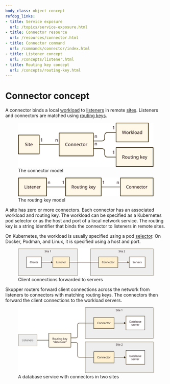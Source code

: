 ```yaml
---
body_class: object concept
refdog_links:
- title: Service exposure
  url: /topics/service-exposure.html
- title: Connector resource
  url: /resources/connector.html
- title: Connector command
  url: /commands/connector/index.html
- title: Listener concept
  url: /concepts/listener.html
- title: Routing key concept
  url: /concepts/routing-key.html
---
```


# Connector concept

<section>

A connector binds a local [workload](workload.html) to
[listeners](listener.html) in remote [sites](site.html).  Listeners
and connectors are matched using [routing keys](routing-key.html).

<figure>
  <img src="images/connector-model.svg"/>
  <figcaption>The connector model</figcaption>
</figure>

<figure>
  <img src="images/routing-key-model.svg"/>
  <figcaption>The routing key model</figcaption>
</figure>

A site has zero or more connectors.  Each connector has an
associated workload and routing key.  The workload can be specified
as a Kubernetes pod selector or as the host and port of a local
network service.  The routing key is a string identifier that binds
the connector to listeners in remote sites.

On Kubernetes, the workload is usually specified using a pod
[selector][kube-selector].  On Docker, Podman, and Linux, it is
specified using a host and port.

[kube-selector]: https://kubernetes.io/docs/concepts/overview/working-with-objects/labels/

<figure>
  <img src="images/service-1.svg"/>
  <figcaption>Client connections forwarded to servers</figcaption>
</figure>

Skupper routers forward client connections across the network from
listeners to connectors with matching routing keys.  The connectors
then forward the client connections to the workload servers.

<figure>
  <img src="images/connector-1.svg"/>
  <figcaption>A database service with connectors in two
  sites</figcaption>
</figure>

</section>
